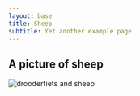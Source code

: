 ```yaml
---
layout: base
title: Sheep
subtitle: Yet another example page
---
```

## A picture of sheep

![drooderfiets and sheep](/examples/part-1/section-a/sheep.jpg)

